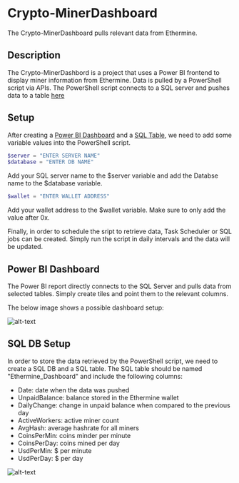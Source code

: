 # Crypto-MinerDashboard

The Crypto-MinerDashboard pulls relevant data from Ethermine.

## Description

The Crypto-MinerDashbord is a project that uses a Power BI frontend to display miner information from Ethermine. Data is pulled by a PowerShell script via APIs. The PowerShell script connects to a SQL server and pushes data to a table [here](#sql-db-setup)

## Setup

After creating a [Power BI Dashboard](#power-bi-dashboard) and a [SQL Table](#sql-db-setup), we need to add some variable values into the PowerShell script.

```powershell
$server = "ENTER SERVER NAME"
$database = "ENTER DB NAME"
````

Add your SQL server name to the $server variable and add the Databse name to the $database variable.

````powershell
$wallet = "ENTER WALLET ADDRESS"
````

Add your wallet address to the $wallet variable. Make sure to only add the value after 0x.

Finally, in order to schedule the sript to retrieve data, Task Scheduler or SQL jobs can be created. Simply run the script in daily intervals and the data will be updated.

## Power BI Dashboard

The Power BI report directly connects to the SQL Server and pulls data from selected tables. Simply create tiles and point them to the relevant columns.

The below image shows a possible dashboard setup:

![alt-text](pictures/PowerBI.png "Power BI Dashboard Example")

## SQL DB Setup

In order to store the data retrieved by the PowerShell script, we need to create a SQL DB and a SQL table. The SQL table should be named "Ethermine_Dashboard" and include the following columns:

- Date: date when the data was pushed
- UnpaidBalance: balance stored in the Ethermine wallet
- DailyChange: change in unpaid balance when compared to the previous day
- ActiveWorkers: active miner count
- AvgHash: average hashrate for all miners
- CoinsPerMin: coins minder per minute
- CoinsPerDay: coins mined per day
- UsdPerMin: $ per minute
- UsdPerDay: $ per day

![alt-text](pictures/SqlTable.png "SQL Table Example")
